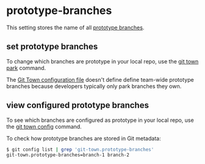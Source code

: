 # prototype-branches

This setting stores the name of all
[prototype branches](../branch-types.md#prototype-branches).

## set prototype branches

To change which branches are prototype in your local repo, use the
[git town park](../commands/park.md) command.

The [Git Town configuration file](../configuration-file.md) doesn't define
define team-wide prototype branches because developers typically only park
branches they own.

## view configured prototype branches

To see which branches are configured as prototype in your local repo, use the
[git town config](../commands/config.md) command.

To check how prototype branches are stored in Git metadata:

```bash
$ git config list | grep 'git-town.prototype-branches'
git-town.prototype-branches=branch-1 branch-2
```
